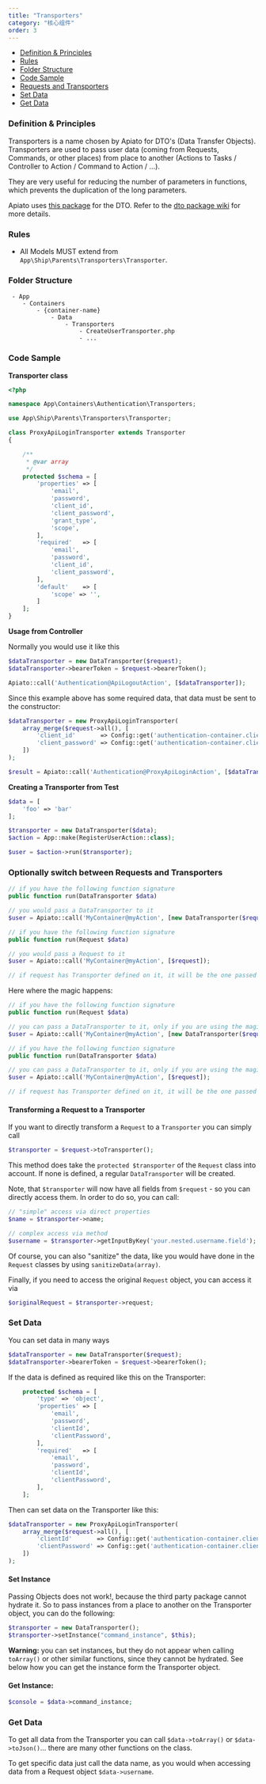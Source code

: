 ```yaml
---
title: "Transporters"
category: "核心组件"
order: 3
---
```


- [Definition & Principles](#definition-principles)
- [Rules](#rules)
- [Folder Structure](#folder-structure)
- [Code Sample](#code-sample)
- [Requests and Transporters](#Requests-and-Transporters)
- [Set Data](#set-data)
- [Get Data](#get-data)


<a name="definition-principles"></a>
### Definition & Principles

Transporters is a name chosen by Apiato for DTO's (Data Transfer Objects). 
Transporters are used to pass user data (coming from Requests, Commands, or other places) from place to another (Actions to Tasks / Controller to Action / Command to Action / ...).

They are very useful for reducing the number of parameters in functions, which prevents the duplication of the long parameters.   

Apiato uses [this package](https://github.com/fireproofsocks/dto) for the DTO. Refer to the [dto package wiki](https://github.com/fireproofsocks/dto/wiki) for more details.


<a name="rules"></a>
### Rules

- All Models MUST extend from `App\Ship\Parents\Transporters\Transporter`.

<a name="folder-structure"></a>
### Folder Structure

```
 - App
    - Containers
        - {container-name}
            - Data
                - Transporters
                    - CreateUserTransporter.php
                    - ...
```


<a name="code-sample"></a>
### Code Sample

**Transporter class**

```php
<?php

namespace App\Containers\Authentication\Transporters;

use App\Ship\Parents\Transporters\Transporter;

class ProxyApiLoginTransporter extends Transporter
{

    /**
     * @var array
     */
    protected $schema = [
        'properties' => [
            'email',
            'password',
            'client_id',
            'client_password',
            'grant_type',
            'scope',
        ],
        'required'   => [
            'email',
            'password',
            'client_id',
            'client_password',
        ],
        'default'    => [
            'scope' => '',
        ]
    ];
}

```

**Usage from Controller**

Normally you would use it like this

```php
$dataTransporter = new DataTransporter($request);
$dataTransporter->bearerToken = $request->bearerToken();

Apiato::call('Authentication@ApiLogoutAction', [$dataTransporter]);
```

Since this example above has some required data, that data must be sent to the constructor:

```php
$dataTransporter = new ProxyApiLoginTransporter(
    array_merge($request->all(), [
        'client_id'       => Config::get('authentication-container.clients.web.admin.id'),
        'client_password' => Config::get('authentication-container.clients.web.admin.secret')
    ])
);

$result = Apiato::call('Authentication@ProxyApiLoginAction', [$dataTransporter]);
```



**Creating a Transporter from Test**

```php
$data = [
	'foo' => 'bar'
];

$transporter = new DataTransporter($data);
$action = App::make(RegisterUserAction::class);

$user = $action->run($transporter);
```	
 



<a name="Requests-and-Transporters"></a>
### Optionally switch between Requests and Transporters 

```php
// if you have the following function signature
public function run(DataTransporter $data)

// you would pass a DataTransporter to it
$user = Apiato::call('MyContainer@myAction', [new DataTransporter($request)]);
```

```php
// if you have the following function signature
public function run(Request $data)

// you would pass a Request to it
$user = Apiato::call('MyContainer@myAction', [$request]);

// if request has Transporter defined on it, it will be the one passed to the Action. So the Action can even type hint the custom Transporter defined on the Request.
```

Here where the magic happens:

```php
// if you have the following function signature
public function run(Request $data)

// you can pass a DataTransporter to it, only if you are using the magical call function, for the magic to work
$user = Apiato::call('MyContainer@myAction', [new DataTransporter($request)]);
```

```php
// if you have the following function signature
public function run(DataTransporter $data)

// you can pass a DataTransporter to it, only if you are using the magical call function, for the magic to work
$user = Apiato::call('MyContainer@myAction', [$request]);

// if request has Transporter defined on it, it will be the one passed to the Action. So the Action can even type hint the custom Transporter defined on the Request.
```

#### Transforming a Request to a Transporter

If you want to directly transform a `Request` to a `Transporter` you can simply call

```php
$transporter = $request->toTransporter();
```

This method does take the `protected $transporter` of the `Request` class into account. If none is defined, a regular `DataTransporter` will be created.

Note, that `$transporter` will now have all fields from `$request` - so you can directly access them. In order to do so, 
you can call:
```php
// "simple" access via direct properties
$name = $transporter->name;

// complex access via method
$username = $transporter->getInputByKey('your.nested.username.field');
```

Of course, you can also "sanitize" the data, like you would have done in the `Request` classes by using `sanitizeData(array)`.

Finally, if you need to access the original `Request` object, you can access it via
```php
$originalRequest = $transporter->request;
```


<a name="set-data"></a>
### Set Data

You can set data in many ways

```php
$dataTransporter = new DataTransporter($request);
$dataTransporter->bearerToken = $request->bearerToken();
```

If the data is defined as required like this on the Transporter:

```php
    protected $schema = [
        'type' => 'object',
        'properties' => [
            'email',
            'password',
            'clientId',
            'clientPassword',
        ],
        'required'   => [
            'email',
            'password',
            'clientId',
            'clientPassword',
        ],
    ];
```
 
Then can set data on the Transporter like this:
 
```php
$dataTransporter = new ProxyApiLoginTransporter(
    array_merge($request->all(), [
        'clientId'       => Config::get('authentication-container.clients.web.admin.id'),
        'clientPassword' => Config::get('authentication-container.clients.web.admin.secret')
    ])
);
```
 
 
 
#### Set Instance

Passing Objects does not work!, because the third party package cannot hydrate it. So to pass instances from a place to 
another on the Transporter object, you can do the following:

```php
$transporter = new DataTransporter();
$transporter->setInstance("command_instance", $this);
```

**Warning:** you can set instances, but they do not appear when calling `toArray()` or other similar functions, since 
they cannot be hydrated. See below how you can get the instance form the Transporter object.

#### Get Instance:

```php
$console = $data->command_instance;
```
 
<a name="get-data"></a>
### Get Data
 
To get all data from the Transporter you can call `$data->toArray()` or `$data->toJson()`... there are many other functions on the class.

To get specific data just call the data name, as you would when accessing data from a Request object `$data->username`.
 








 
 
 









